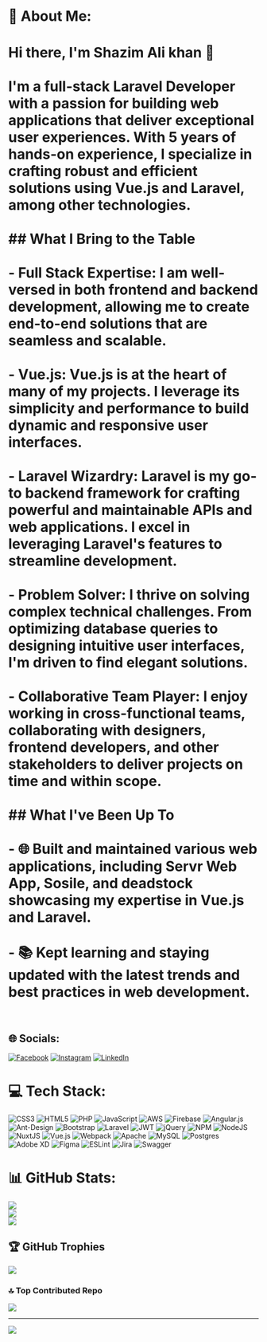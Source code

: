 # 💫 About Me:
# Hi there, I'm Shazim Ali khan 👋<br><br>I'm a full-stack Laravel Developer with a passion for building web applications that deliver exceptional user experiences. With 5 years of hands-on experience, I specialize in crafting robust and efficient solutions using Vue.js and Laravel, among other technologies.<br><br>## What I Bring to the Table<br><br>- **Full Stack Expertise:** I am well-versed in both frontend and backend development, allowing me to create end-to-end solutions that are seamless and scalable.<br><br>- **Vue.js:** Vue.js is at the heart of many of my projects. I leverage its simplicity and performance to build dynamic and responsive user interfaces.<br><br>- **Laravel Wizardry:** Laravel is my go-to backend framework for crafting powerful and maintainable APIs and web applications. I excel in leveraging Laravel's features to streamline development.<br><br>- **Problem Solver:** I thrive on solving complex technical challenges. From optimizing database queries to designing intuitive user interfaces, I'm driven to find elegant solutions.<br><br>- **Collaborative Team Player:** I enjoy working in cross-functional teams, collaborating with designers, frontend developers, and other stakeholders to deliver projects on time and within scope.<br><br>## What I've Been Up To<br><br>- 🌐 Built and maintained various web applications, including Servr Web App, Sosile, and deadstock showcasing my expertise in Vue.js and Laravel.<br><br>- 📚 Kept learning and staying updated with the latest trends and best practices in web development.<br><br>


## 🌐 Socials:
[![Facebook](https://img.shields.io/badge/Facebook-%231877F2.svg?logo=Facebook&logoColor=white)](https://facebook.com/shazim.alikhan.3) [![Instagram](https://img.shields.io/badge/Instagram-%23E4405F.svg?logo=Instagram&logoColor=white)](https://instagram.com/shazim_ali_khan) [![LinkedIn](https://img.shields.io/badge/LinkedIn-%230077B5.svg?logo=linkedin&logoColor=white)](https://linkedin.com/in/shazim-ali-khan-4b8b2317b) 

# 💻 Tech Stack:
![CSS3](https://img.shields.io/badge/css3-%231572B6.svg?style=for-the-badge&logo=css3&logoColor=white) ![HTML5](https://img.shields.io/badge/html5-%23E34F26.svg?style=for-the-badge&logo=html5&logoColor=white) ![PHP](https://img.shields.io/badge/php-%23777BB4.svg?style=for-the-badge&logo=php&logoColor=white) ![JavaScript](https://img.shields.io/badge/javascript-%23323330.svg?style=for-the-badge&logo=javascript&logoColor=%23F7DF1E) ![AWS](https://img.shields.io/badge/AWS-%23FF9900.svg?style=for-the-badge&logo=amazon-aws&logoColor=white) ![Firebase](https://img.shields.io/badge/firebase-%23039BE5.svg?style=for-the-badge&logo=firebase) ![Angular.js](https://img.shields.io/badge/angular.js-%23E23237.svg?style=for-the-badge&logo=angularjs&logoColor=white) ![Ant-Design](https://img.shields.io/badge/-AntDesign-%230170FE?style=for-the-badge&logo=ant-design&logoColor=white) ![Bootstrap](https://img.shields.io/badge/bootstrap-%23563D7C.svg?style=for-the-badge&logo=bootstrap&logoColor=white) ![Laravel](https://img.shields.io/badge/laravel-%23FF2D20.svg?style=for-the-badge&logo=laravel&logoColor=white) ![JWT](https://img.shields.io/badge/JWT-black?style=for-the-badge&logo=JSON%20web%20tokens) ![jQuery](https://img.shields.io/badge/jquery-%230769AD.svg?style=for-the-badge&logo=jquery&logoColor=white) ![NPM](https://img.shields.io/badge/NPM-%23000000.svg?style=for-the-badge&logo=npm&logoColor=white) ![NodeJS](https://img.shields.io/badge/node.js-6DA55F?style=for-the-badge&logo=node.js&logoColor=white) ![NuxtJS](https://img.shields.io/badge/Nuxt-black?style=for-the-badge&logo=nuxt.js&logoColor=white) ![Vue.js](https://img.shields.io/badge/vuejs-%2335495e.svg?style=for-the-badge&logo=vuedotjs&logoColor=%234FC08D) ![Webpack](https://img.shields.io/badge/webpack-%238DD6F9.svg?style=for-the-badge&logo=webpack&logoColor=black) ![Apache](https://img.shields.io/badge/apache-%23D42029.svg?style=for-the-badge&logo=apache&logoColor=white) ![MySQL](https://img.shields.io/badge/mysql-%2300f.svg?style=for-the-badge&logo=mysql&logoColor=white) ![Postgres](https://img.shields.io/badge/postgres-%23316192.svg?style=for-the-badge&logo=postgresql&logoColor=white) ![Adobe XD](https://img.shields.io/badge/Adobe%20XD-470137?style=for-the-badge&logo=Adobe%20XD&logoColor=#FF61F6) 	![Figma](https://img.shields.io/badge/figma-%23F24E1E.svg?style=for-the-badge&logo=figma&logoColor=white) ![ESLint](https://img.shields.io/badge/ESLint-4B3263?style=for-the-badge&logo=eslint&logoColor=white) ![Jira](https://img.shields.io/badge/jira-%230A0FFF.svg?style=for-the-badge&logo=jira&logoColor=white) ![Swagger](https://img.shields.io/badge/-Swagger-%23Clojure?style=for-the-badge&logo=swagger&logoColor=white)
# 📊 GitHub Stats:
![](https://github-readme-stats.vercel.app/api?username=shazimKhan&theme=dark&hide_border=false&include_all_commits=false&count_private=false)<br/>
![](https://github-readme-streak-stats.herokuapp.com/?user=shazimKhan&theme=dark&hide_border=false)<br/>
![](https://github-readme-stats.vercel.app/api/top-langs/?username=shazimKhan&theme=dark&hide_border=false&include_all_commits=false&count_private=false&layout=compact)

## 🏆 GitHub Trophies
![](https://github-profile-trophy.vercel.app/?username=shazimKhan&theme=radical&no-frame=false&no-bg=false&margin-w=4)

### 🔝 Top Contributed Repo
![](https://github-contributor-stats.vercel.app/api?username=shazimKhan&limit=5&theme=dark&combine_all_yearly_contributions=true)

---
[![](https://visitcount.itsvg.in/api?id=shazimKhan&icon=0&color=0)](https://visitcount.itsvg.in)

<!-- Proudly created with GPRM ( https://gprm.itsvg.in ) -->
